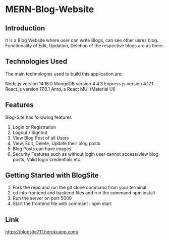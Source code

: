 # MERN-Blog-Website
## Introduction 
It is a Blog Website where user can write Blogs, can see other usres blog. 
Functionality of Edit, Updation, Deletion of the respective blogs are as there.

## Technologies Used

The main technologies used to build this application are:

Node.js version 14.16.0
MongoDB version 4.4.3
Express.js version 4.17.1
React.js version 17.0.1
Antd, a React MUI (Material UI)

## Features
Blog-Site has following features

1. Login or Registration
2. Logout / Signout
3. View Blog Post of all Users
4. View, Edit, Delete, Update their blog posts 
5. Blog Posts can have images
6. Security Features such as without login user cannot access/view blog posts, Valid login credentials etc.

## Getting Started with BlogSite
1. Fork the repo and run the git clone <forked repo> command from your terminal
2. cd into frontend and backend files and run the command npm install
3. Run the server on port 5000
4. Start the frontend file with commant : npm start

## Link
https://blogsite711.herokuapp.com/
